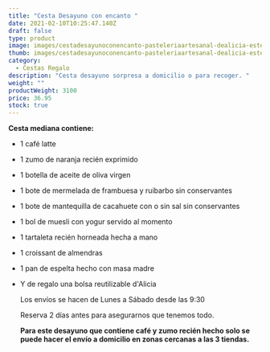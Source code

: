 ```yaml
---
title: "Cesta Desayuno con encanto "
date: 2021-02-10T10:25:47.140Z
draft: false
type: product
image: images/cestadesayunoconencanto-pasteleriaartesanal-dealicia-estepona-guadalmina-sotogrande-v2.jpg
thumb: images/cestadesayunoconencanto-pasteleriaartesanal-dealicia-estepona-guadalmina-sotogrande-vm.jpg
category:
  - Cestas Regalo
description: "Cesta desayuno sorpresa a domicilio o para recoger. "
weight: ""
productWeight: 3100
price: 36.95
stock: true
---
```

**Cesta mediana contiene:**

* 1 café latte 
* 1 zumo de naranja recién exprimido 
* 1 botella de aceite de oliva virgen 
* 1 bote de mermelada de frambuesa y ruibarbo sin conservantes 
* 1 bote de mantequilla de cacahuete con o sin sal sin conservantes 
* 1 bol de muesli con yogur servido al momento 
* 1 tartaleta recién horneada hecha a mano 
* 1 croissant de almendras 
* 1 pan de espelta hecho con masa madre 
* Y de regalo una bolsa reutilizable d'Alicia

  Los envíos se hacen de Lunes a Sábado desde las 9:30 

  Reserva 2 días antes para asegurarnos que tenemos todo. 

  **Para este desayuno que contiene café y zumo recién hecho solo se puede hacer el envío a domicilio en zonas cercanas a las 3 tiendas.**
